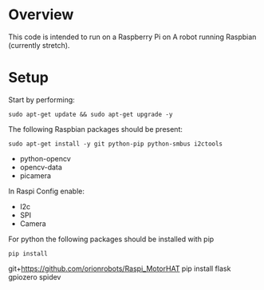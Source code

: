 # Overview

This code is intended to run on a Raspberry Pi on A robot running Raspbian (currently stretch).

# Setup

Start by performing:
    
    sudo apt-get update && sudo apt-get upgrade -y

The following Raspbian packages should be present:

    sudo apt-get install -y git python-pip python-smbus i2ctools

* python-opencv
* opencv-data
* picamera

In Raspi Config enable:

* I2c
* SPI
* Camera

For python the following packages should be installed with pip

    pip install
git+https://github.com/orionrobots/Raspi_MotorHAT
    pip install flask gpiozero spidev
